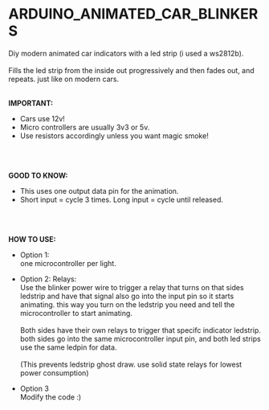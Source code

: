 # ARDUINO_ANIMATED_CAR_BLINKERS

Diy modern animated car indicators with a led strip (i used a ws2812b). <br>
<br>
Fills the led strip from the inside out progressively and then fades out, and repeats. just like on modern cars.
<br>
<br>

**IMPORTANT:**
- Cars use 12v!
- Micro controllers are usually 3v3 or 5v. 
- Use resistors accordingly unless you want magic smoke!
<br>
<br>

**GOOD TO KNOW:**
- This uses one output data pin for the animation. 
- Short input = cycle 3 times. 
Long input = cycle until released.
<br>
<br>

**HOW TO USE:**

- Option 1: <br>
one microcontroller per light. <br>

- Option 2: Relays: <br>
Use the blinker power wire to trigger a relay that turns on that sides ledstrip and have that signal also go into the input pin so it starts animating. this way you turn on the ledstrip you need and tell the microcontroller to start animating. 
\
\
Both sides have their own relays to trigger that specifc indicator ledstrip. both sides go into the same microcontroller input pin, and both led strips use the same ledpin for data.
\
\
(This prevents ledstrip ghost draw. use solid state relays for lowest power consumption)

- Option 3 <br>
Modify the code :)